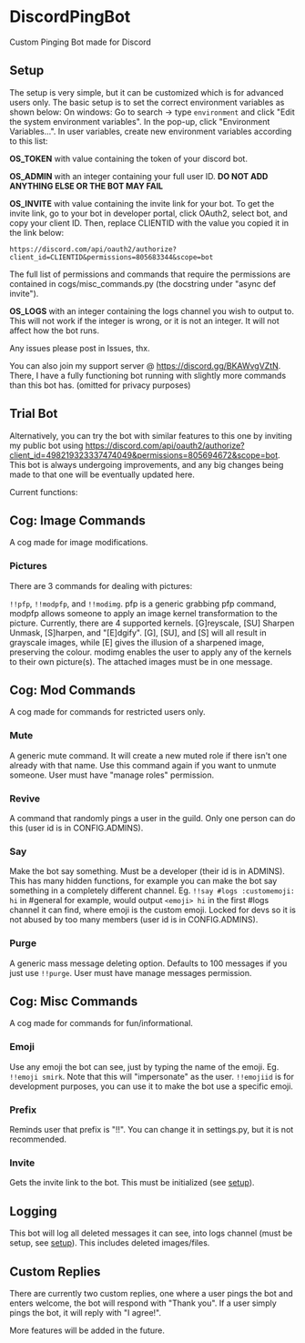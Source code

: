 # DiscordPingBot
Custom Pinging Bot made for Discord

## Setup
The setup is very simple, but it can be customized which is for advanced users only. The basic setup is to set the correct environment variables as shown below:
On windows: Go to search -> type `environment` and click "Edit the system environment variables". In the pop-up, click "Environment Variables...". 
In user variables, create new environment variables according to this list:

**OS_TOKEN** with value containing the token of your discord bot.

**OS_ADMIN** with an integer containing your full user ID. **DO NOT ADD ANYTHING ELSE OR THE BOT MAY FAIL**

**OS_INVITE** with value containing the invite link for your bot. To get the invite link, go to your bot in developer portal, click OAuth2, select bot, and copy your client ID. Then, replace CLIENTID with the value you copied it in the link below:

`https://discord.com/api/oauth2/authorize?client_id=CLIENTID&permissions=805683344&scope=bot` 

The full list of permissions and commands that require the permissions are contained in cogs/misc_commands.py (the docstring under "async def invite").

**OS_LOGS** with an integer containing the logs channel you wish to output to. This will not work if the integer is wrong, or it is not an integer. It will not affect how the bot runs.

Any issues please post in Issues, thx.

You can also join my support server @ https://discord.gg/BKAWvgVZtN. There, I have a fully functioning bot running with slightly more commands than this bot has. (omitted for privacy purposes)

## Trial Bot
Alternatively, you can try the bot with similar features to this one by inviting my public bot using https://discord.com/api/oauth2/authorize?client_id=498219323337474049&permissions=805694672&scope=bot. This bot is always undergoing improvements, and any big changes being made to that one will be eventually updated here.

Current functions:

## Cog: Image Commands
A cog made for image modifications.

### Pictures
There are 3 commands for dealing with pictures:

`!!pfp`, `!!modpfp`, and `!!modimg`. pfp is a generic grabbing pfp command, modpfp allows someone to apply an image kernel transformation to the picture. Currently, there are 4 supported kernels. [G]reyscale, [SU] Sharpen Unmask, [S]harpen, and "[E]dgify". [G], [SU], and [S] will all result in grayscale images, while [E] gives the illusion of a sharpened image, preserving the colour. modimg enables the user to apply any of the kernels to their own picture(s). The attached images must be in one message.

## Cog: Mod Commands
A cog made for commands for restricted users only.

### Mute
A generic mute command. It will create a new muted role if there isn't one already with that name. Use this command again if you want to unmute someone. User must have "manage roles" permission.

### Revive
A command that randomly pings a user in the guild. Only one person can do this (user id is in CONFIG.ADMINS).

### Say
Make the bot say something. Must be a developer (their id is in ADMINS). This has many hidden functions, for example you can make the bot say something in a completely different channel. Eg. `!!say #logs :customemoji: hi` in #general for example, would output `<emoji> hi` in the first #logs channel it can find, where emoji is the custom emoji. Locked for devs so it is not abused by too many members (user id is in CONFIG.ADMINS).

### Purge
A generic mass message deleting option. Defaults to 100 messages if you just use `!!purge`. User must have manage messages permission.

## Cog: Misc Commands
A cog made for commands for fun/informational.

### Emoji
Use any emoji the bot can see, just by typing the name of the emoji. Eg. `!!emoji smirk`. Note that this will "impersonate" as the user. `!!emojiid` is for development purposes, you can use it to make the bot use a specific emoji.

### Prefix
Reminds user that prefix is "!!". You can change it in settings.py, but it is not recommended.

### Invite
Gets the invite link to the bot. This must be initialized (see [setup](#setup)).

## Logging
This bot will log all deleted messages it can see, into logs channel (must be setup, see [setup](#setup)). This includes deleted images/files.

## Custom Replies
There are currently two custom replies, one where a user pings the bot and enters welcome, the bot will respond with "Thank you". If a user simply pings the bot, it will reply with "I agree!".

More features will be added in the future.
